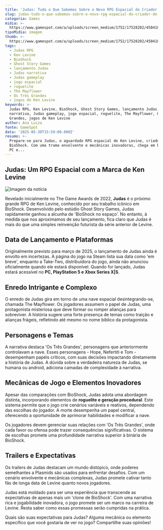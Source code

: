 ```yaml
---
title: 'Judas: Tudo o Que Sabemos Sobre o Novo RPG Espacial do Criador de BioShock'
slug: judas-tudo-o-que-sabemos-sobre-o-novo-rpg-espacial-do-criador-de-bioshock
categoria: Games
midia: >-
  https://www.gamespot.com/a/uploads/screen_medium/1752/17528202/4504182-judas1979.jpg
tipoMidia: imagem
thumb: >-
  https://www.gamespot.com/a/uploads/screen_medium/1752/17528202/4504182-judas1979.jpg
tags:
  - Judas RPG
  - Ken Levine
  - BioShock
  - Ghost Story Games
  - lançamento Judas
  - Judas narrativa
  - Judas gameplay
  - jogo espacial
  - roguelite
  - The Mayflower
  - Os Três Grandes
  - jogos de Ken Levine
keywords: >-
  Judas RPG, Ken Levine, BioShock, Ghost Story Games, lançamento Judas, Judas
  narrativa, Judas gameplay, jogo espacial, roguelite, The Mayflower, Os Três
  Grandes, jogos de Ken Levine
author: Ana Luiza
fonte: GameSpot
data: '2025-05-30T15:59:00.000Z'
resumo: >-
  Prepare-se para Judas, o aguardado RPG espacial de Ken Levine, criador de
  BioShock. Com uma trama envolvente e mecânicas inovadoras, chega em breve para
  PC e...
---
```

## Judas: Um RPG Espacial com a Marca de Ken Levine

![Imagem da notícia](https://www.gamespot.com/a/uploads/screen_medium/1752/17528202/4504182-judas1979.jpg)

Revelado inicialmente no The Game Awards de 2022, **Judas** é o próximo grande RPG de Ken Levine, conhecido por seu trabalho icônico em BioShock. Desenvolvido pelo estúdio Ghost Story Games, Judas rapidamente ganhou a alcunha de 'BioShock no espaço'. No entanto, à medida que nos aproximamos de seu lançamento, fica claro que Judas é mais do que uma simples reinvenção futurista da série anterior de Levine.

## Data de Lançamento e Plataformas

Originalmente previsto para março de 2025, o lançamento de Judas ainda é envolto em incertezas. A página do jogo na Steam lista sua data como 'em breve', enquanto a Take-Two, distribuidora do jogo, ainda não anunciou oficialmente quando ele estará disponível. Quando for lançado, Judas estará acessível no **PC, PlayStation 5 e Xbox Series X|S**.

## Enredo Intrigante e Complexo

O enredo de Judas gira em torno de uma nave espacial desintegrando-se, chamada The Mayflower. Os jogadores assumem o papel de Judas, uma protagonista misteriosa que deve formar ou romper alianças para sobreviver. A história sugere uma forte presença de temas como traição e alianças frágeis, refletindo até mesmo no nome bíblico da protagonista.

## Personagens e Temas

A narrativa destaca 'Os Três Grandes', personagens que anteriormente controlavam a nave. Esses personagens - Hope, Nefertiti e Tom - desempenham papéis críticos, com suas decisões impactando diretamente a história de Judas. A dúvida sobre a verdadeira natureza de Judas, se humana ou android, adiciona camadas de complexidade à narrativa.

## Mecânicas de Jogo e Elementos Inovadores

Apesar das comparações com BioShock, Judas adota uma abordagem distinta, incorporando elementos de **roguelite e geração procedural**. Este sistema permite que o jogo crie cenários variáveis e reativos, dependendo das escolhas do jogador. A morte desempenha um papel central, oferecendo a oportunidade de aprimorar habilidades e modificar a nave.

Os jogadores devem gerenciar suas relações com 'Os Três Grandes', onde cada favor ou ofensa pode trazer consequências significativas. O sistema de escolhas promete uma profundidade narrativa superior à binária de BioShock.

## Trailers e Expectativas

Os trailers de Judas destacam um mundo distópico, onde poderes semelhantes a Plasmids são usados para enfrentar desafios. Com um cenário envolvente e mecânicas complexas, Judas promete cativar tanto fãs de longa data de Levine quanto novos jogadores.

Judas está moldado para ser uma experiência que transcende as expectativas de apenas mais um 'clone de BioShock'. Com uma narrativa rica e jogabilidade inovadora, o jogo promete ser um marco na carreira de Levine. Resta saber como essas promessas serão cumpridas na prática.

Quais são suas expectativas para Judas? Alguma mecânica ou elemento específico que você gostaria de ver no jogo? Compartilhe suas opiniões!
